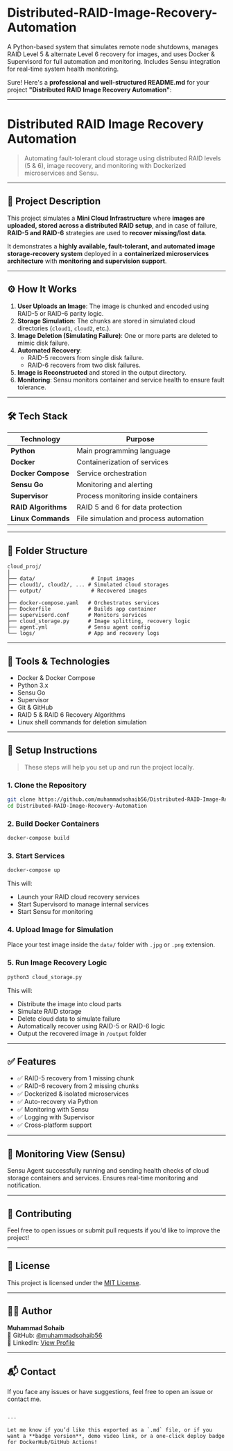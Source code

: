 # Distributed-RAID-Image-Recovery-Automation
A Python-based system that simulates remote node shutdowns, manages RAID Level 5 &amp; alternate Level 6 recovery for images, and uses Docker &amp; Supervisord for full automation and monitoring. Includes Sensu integration for real-time system health monitoring.

Sure! Here's a **professional and well-structured README.md** for your project **"Distributed RAID Image Recovery Automation"**:

---

# Distributed RAID Image Recovery Automation

> Automating fault-tolerant cloud storage using distributed RAID levels (5 & 6), image recovery, and monitoring with Dockerized microservices and Sensu.

---

## 📌 Project Description

This project simulates a **Mini Cloud Infrastructure** where **images are uploaded, stored across a distributed RAID setup**, and in case of failure, **RAID-5 and RAID-6** strategies are used to **recover missing/lost data**.

It demonstrates a **highly available, fault-tolerant, and automated image storage-recovery system** deployed in a **containerized microservices architecture** with **monitoring and supervision support**.

---

## ⚙️ How It Works

1. **User Uploads an Image**: The image is chunked and encoded using RAID-5 or RAID-6 parity logic.
2. **Storage Simulation**: The chunks are stored in simulated cloud directories (`cloud1`, `cloud2`, etc.).
3. **Image Deletion (Simulating Failure)**: One or more parts are deleted to mimic disk failure.
4. **Automated Recovery**: 
   - RAID-5 recovers from single disk failure.
   - RAID-6 recovers from two disk failures.
5. **Image is Reconstructed** and stored in the output directory.
6. **Monitoring**: Sensu monitors container and service health to ensure fault tolerance.

---

## 🛠 Tech Stack

| Technology       | Purpose                                     |
|------------------|---------------------------------------------|
| **Python**       | Main programming language                   |
| **Docker**       | Containerization of services                |
| **Docker Compose**| Service orchestration                       |
| **Sensu Go**     | Monitoring and alerting                     |
| **Supervisor**   | Process monitoring inside containers        |
| **RAID Algorithms**| RAID 5 and 6 for data protection           |
| **Linux Commands**| File simulation and process automation     |

---

## 📂 Folder Structure

```
cloud_proj/
│
├── data/                  # Input images
├── cloud1/, cloud2/, ... # Simulated cloud storages
├── output/                # Recovered images
│
├── docker-compose.yaml   # Orchestrates services
├── Dockerfile            # Builds app container
├── supervisord.conf      # Monitors services
├── cloud_storage.py      # Image splitting, recovery logic
├── agent.yml             # Sensu agent config
└── logs/                 # App and recovery logs
```

---

## 🔧 Tools & Technologies

- Docker & Docker Compose
- Python 3.x
- Sensu Go
- Supervisor
- Git & GitHub
- RAID 5 & RAID 6 Recovery Algorithms
- Linux shell commands for deletion simulation

---

## 🚀 Setup Instructions

> These steps will help you set up and run the project locally.

### 1. Clone the Repository

```bash
git clone https://github.com/muhammadsohaib56/Distributed-RAID-Image-Recovery-Automation.git
cd Distributed-RAID-Image-Recovery-Automation
```

### 2. Build Docker Containers

```bash
docker-compose build
```

### 3. Start Services

```bash
docker-compose up
```

This will:
- Launch your RAID cloud recovery services
- Start Supervisord to manage internal services
- Start Sensu for monitoring

### 4. Upload Image for Simulation

Place your test image inside the `data/` folder with `.jpg` or `.png` extension.

### 5. Run Image Recovery Logic

```bash
python3 cloud_storage.py
```

This will:
- Distribute the image into cloud parts
- Simulate RAID storage
- Delete cloud data to simulate failure
- Automatically recover using RAID-5 or RAID-6 logic
- Output the recovered image in `/output` folder

---

## ✅ Features

- ✅ RAID-5 recovery from 1 missing chunk
- ✅ RAID-6 recovery from 2 missing chunks
- ✅ Dockerized & isolated microservices
- ✅ Auto-recovery via Python
- ✅ Monitoring with Sensu
- ✅ Logging with Supervisor
- ✅ Cross-platform support

---

## 📡 Monitoring View (Sensu)

Sensu Agent successfully running and sending health checks of cloud storage containers and services. Ensures real-time monitoring and notification.

---

## 🤝 Contributing

Feel free to open issues or submit pull requests if you'd like to improve the project!

---

## 📜 License

This project is licensed under the [MIT License](LICENSE).

---

## 🙋‍♂️ Author

**Muhammad Sohaib**  
🔗 GitHub: [@muhammadsohaib56](https://github.com/muhammadsohaib56)  
💼 LinkedIn: [View Profile](https://www.linkedin.com/in/muhammad-sohaib-shoukat-7b4064218/)

---

## 📬 Contact

If you face any issues or have suggestions, feel free to open an issue or contact me.

```

---

Let me know if you’d like this exported as a `.md` file, or if you want a **badge version**, demo video link, or a one-click deploy badge for DockerHub/GitHub Actions!
